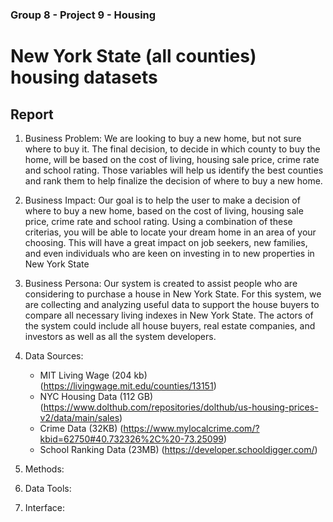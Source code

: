 ### Group 8 - Project 9 - Housing 
# New York State (all counties) housing datasets 

## Report 
1. Business Problem: We are looking to buy a new home, but not sure where to buy it. The final decision, to decide in which county to buy the home, will be based on the cost of living, housing sale price, crime rate and school rating. Those variables will help us identify the best counties and rank them to help finalize the decision of where to buy a new home. 

2. Business Impact: Our goal is to help the user to make a decision of where to buy a new home, based on the cost of living, housing sale price, crime rate and school rating. Using a combination of these criterias, you will be able to locate your dream home in an area of your choosing. This will have a great impact on job seekers, new families, and even individuals who are keen on investing in to new properties in New York State

3. Business Persona: Our system is created to assist people who are considering to purchase a house in New York State. For this system, we are collecting and analyzing useful data to support the house buyers to compare all necessary living indexes in New York State. The actors of the system could include all house buyers, real estate companies, and investors as well as all the system developers.

4. Data Sources:
    - MIT Living Wage (204 kb) (https://livingwage.mit.edu/counties/13151)
    - NYC Housing Data (112 GB) (https://www.dolthub.com/repositories/dolthub/us-housing-prices-v2/data/main/sales)
    - Crime Data (32KB) (https://www.mylocalcrime.com/?kbid=62750#40.732326%2C%20-73.25099)
    - School Ranking Data (23MB) (https://developer.schooldigger.com/)

5. Methods:

6. Data Tools:

7. Interface: 

